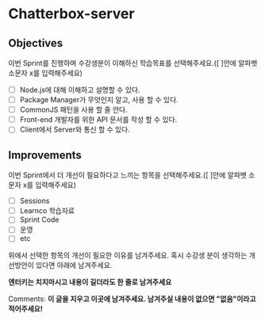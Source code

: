 # Chatterbox-server

## Objectives
이번 Sprint를 진행하며 수강생분이 이해하신 학습목표를 선택해주세요.([ ]안에 알파벳 소문자 x를 입력해주세요)
- [ ] Node.js에 대해 이해하고 설명할 수 있다.
- [ ] Package Manager가 무엇인지 알고, 사용 할 수 있다.
- [ ] CommonJS 패턴을 사용 할 줄 안다.
- [ ] Front-end 개발자를 위한 API 문서를 작성 할 수 있다.
- [ ] Client에서 Server와 통신 할 수 있다.
## Improvements
이번 Sprint에서 더 개선이 필요하다고 느끼는 항목을 선택해주세요.([ ]안에 알파벳 소문자 x를 입력해주세요)
- [ ] Sessions
- [ ] Learnco 학습자료
- [ ] Sprint Code
- [ ] 운영
- [ ] etc

위에서 선택한 항목의 개선이 필요한 이유를 남겨주세요. 혹시 수강생 분이 생각하는 개선방안이 있다면 아래에 남겨주세요.

**엔터키는 치지마시고 내용이 길더라도 한 줄로 남겨주세요**

Comments: **이 글을 지우고 이곳에 남겨주세요. 남겨주실 내용이 없으면 "없음"이라고 적어주세요!**
